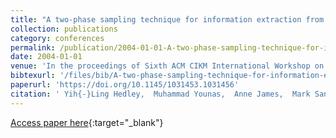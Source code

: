 ```yaml
---
title: "A two-phase sampling technique for information extraction from hidden web databases"
collection: publications
category: conferences
permalink: /publication/2004-01-01-A-two-phase-sampling-technique-for-information-extraction-from-hidden-web-databases
date: 2004-01-01
venue: 'In the proceedings of Sixth ACM CIKM International Workshop on Web Information and Data Management (WIDM 2004), Washington, DC, USA, November 12-13, 2004'
bibtexurl: '/files/bib/A-two-phase-sampling-technique-for-information-extraction-from-hidden-web-databases.bib'
paperurl: 'https://doi.org/10.1145/1031453.1031456'
citation: ' Yih{-}Ling Hedley,  Muhammad Younas,  Anne James,  Mark Sanderson, &quot;A two-phase sampling technique for information extraction from hidden web databases.&quot; In the proceedings of Sixth ACM CIKM International Workshop on Web Information and Data Management (WIDM 2004), Washington, DC, USA, November 12-13, 2004, 2004.'
---
```

[Access paper here](https://doi.org/10.1145/1031453.1031456){:target="_blank"}
